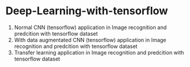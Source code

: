 # Deep-Learning-with-tensorflow
1. Normal CNN (tensorflow) application in Image recognition and predcition with tensorflow dataset
2. With data augmentated CNN (tensorflow) application in Image recognition and predcition with tensorflow dataset
3. Transfer learning application in Image recognition and predcition with tensorflow dataset
